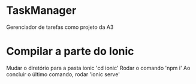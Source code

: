 # TaskManager
Gerenciador de tarefas como projeto da A3

# Compilar a parte do Ionic
Mudar o diretório para a pasta ionic 'cd ionic'
Rodar o comando 'npm i'
Ao concluir o último comando, rodar 'ionic serve'